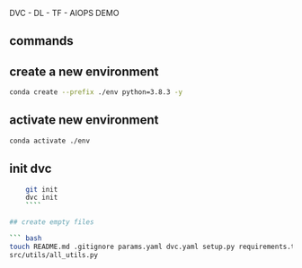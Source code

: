 DVC - DL - TF - AIOPS DEMO

## commands

## create a new environment

``` bash
conda create --prefix ./env python=3.8.3 -y
```

## activate new environment

``` bash
conda activate ./env
```

## init dvc

``` bash
    git init
    dvc init
    ````

## create empty files

``` bash
touch README.md .gitignore params.yaml dvc.yaml setup.py requirements.txt src/stage_01_data_load.py
src/utils/all_utils.py
````


